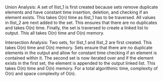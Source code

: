Union Analysis:
A set of llist_1 is first created because sets remove duplicate elements and have constant time insertion, deletion, and checking if an element exists.  This takes O(n) time as llist_1 has to be traversed.  All values in llist_2 are next added to the set.  This ensures that there are no duplicates and takes O(n) time.  Finally, the set is traversed to create a linked list to output.  This all takes O(n) time and O(n) memory.

Intersection Analysis:
Two sets, for llist_1 and llist_2 are first created.  This takes O(n) time and O(n) memory.  Sets ensure that there are no duplicate elements in the output and allow for constant time checking if an element is contained within it.  The second set is now iterated over and if the element exists in the first set, the element is appended to the output linked list.  This takes O(n) time and O(n) memory.  For a total algorithmic time, complexity of O(n) and space complexity of O(n).
